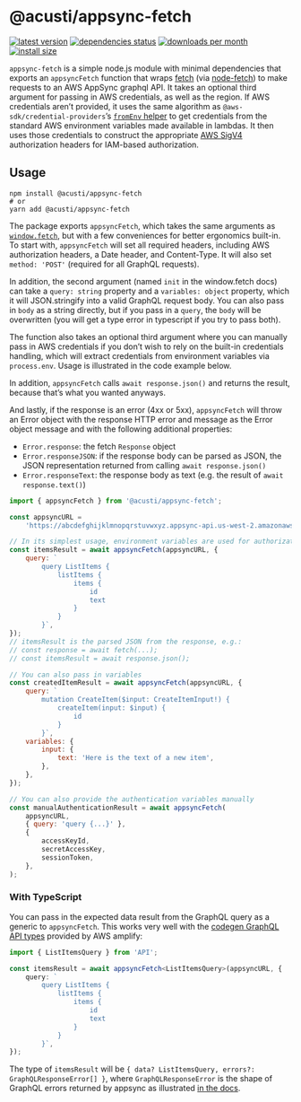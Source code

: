 # @acusti/appsync-fetch

[![latest version](https://img.shields.io/npm/v/@acusti/appsync-fetch?style=for-the-badge)](https://www.npmjs.com/package/@acusti/appsync-fetch)
[![dependencies status](https://img.shields.io/librariesio/release/npm/@acusti/appsync-fetch?style=for-the-badge)](https://libraries.io/npm/@acusti%2Fappsync-fetch/sourcerank)
[![downloads per month](https://img.shields.io/npm/dm/@acusti/appsync-fetch?style=for-the-badge)](https://www.npmjs.com/package/@acusti/appsync-fetch)
[![install size](https://packagephobia.com/badge?p=@acusti/appsync-fetch&style=for-the-badge)](https://packagephobia.com/result?p=@acusti/appsync-fetch)

`appsync-fetch` is a simple node.js module with minimal dependencies that
exports an `appsyncFetch` function that wraps [fetch][] (via
[node-fetch][]) to make requests to an AWS AppSync graphql API. It takes an
optional third argument for passing in AWS credentials, as well as the
region. If AWS credentials aren’t provided, it uses the same algorithm as
`@aws-sdk/credential-providers`’s [`fromEnv` helper][fromenv] to get
credentials from the standard AWS environment variables made available in
lambdas. It then uses those credentials to construct the appropriate [AWS
SigV4][] authorization headers for IAM-based authorization.

[node-fetch]: https://www.npmjs.com/package/node-fetch
[aws sigv4]:
    https://docs.aws.amazon.com/general/latest/gr/signature-version-4.html
[fetch]:
    http://developer.mozilla.org/en-US/docs/Web/API/WindowOrWorkerGlobalScope/fetch
[fromenv]:
    https://docs.aws.amazon.com/AWSJavaScriptSDK/v3/latest/modules/_aws_sdk_credential_providers.html#fromenv

## Usage

```
npm install @acusti/appsync-fetch
# or
yarn add @acusti/appsync-fetch
```

The package exports `appsyncFetch`, which takes the same arguments as
[`window.fetch`][fetch], but with a few conveniences for better ergonomics
built-in. To start with, `appsyncFetch` will set all required headers,
including AWS authorization headers, a Date header, and Content-Type. It
will also set `method: 'POST'` (required for all GraphQL requests).

In addition, the second argument (named `init` in the window.fetch docs)
can take a `query: string` property and a `variables: object` property,
which it will JSON.stringify into a valid GraphQL request body. You can
also pass in `body` as a string directly, but if you pass in a `query`, the
`body` will be overwritten (you will get a type error in typescript if you
try to pass both).

The function also takes an optional third argument where you can manually
pass in AWS credentials if you don’t wish to rely on the built-in
credentials handling, which will extract credentials from environment
variables via `process.env`. Usage is illustrated in the code example
below.

In addition, `appsyncFetch` calls `await response.json()` and returns the
result, because that’s what you wanted anyways.

And lastly, if the response is an error (4xx or 5xx), `appsyncFetch` will
throw an Error object with the response HTTP error and message as the Error
object message and with the following additional properties:

-   `Error.response`: the fetch `Response` object
-   `Error.responseJSON`: if the response body can be parsed as JSON, the
    JSON representation returned from calling `await response.json()`
-   `Error.responseText`: the response body as text (e.g. the result of
    `await response.text()`)

```js
import { appsyncFetch } from '@acusti/appsync-fetch';

const appsyncURL =
    'https://abcdefghijklmnopqrstuvwxyz.appsync-api.us-west-2.amazonaws.com/graphql';

// In its simplest usage, environment variables are used for authorization
const itemsResult = await appsyncFetch(appsyncURL, {
    query: `
        query ListItems {
            listItems {
                items {
                    id
                    text
                }
            }
        }`,
});
// itemsResult is the parsed JSON from the response, e.g.:
// const response = await fetch(...);
// const itemsResult = await response.json();

// You can also pass in variables
const createdItemResult = await appsyncFetch(appsyncURL, {
    query: `
        mutation CreateItem($input: CreateItemInput!) {
            createItem(input: $input) {
                id
            }
        }`,
    variables: {
        input: {
            text: 'Here is the text of a new item',
        },
    },
});

// You can also provide the authentication variables manually
const manualAuthenticationResult = await appsyncFetch(
    appsyncURL,
    { query: 'query {...}' },
    {
        accessKeyId,
        secretAccessKey,
        sessionToken,
    },
);
```

### With TypeScript

You can pass in the expected data result from the GraphQL query as a
generic to `appsyncFetch`. This works very well with the [codegen GraphQL
API types][] provided by AWS amplify:

```ts
import { ListItemsQuery } from 'API';

const itemsResult = await appsyncFetch<ListItemsQuery>(appsyncURL, {
    query: `
        query ListItems {
            listItems {
                items {
                    id
                    text
                }
            }
        }`,
});
```

The type of `itemsResult` will be
`{ data? ListItemsQuery, errors?: GraphQLResponseError[] }`, where
`GraphQLResponseError` is the shape of GraphQL errors returned by appsync
as illustrated [in the docs][].

[codegen graphql api types]:
    https://docs.amplify.aws/cli/graphql/client-code-generation/
[in the docs]:
    https://docs.aws.amazon.com/appsync/latest/devguide/troubleshooting-and-common-mistakes.html
